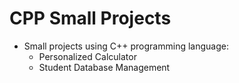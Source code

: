 # CPP Small Projects
* Small projects using C++ programming language:
  - Personalized Calculator
  - Student Database Management
